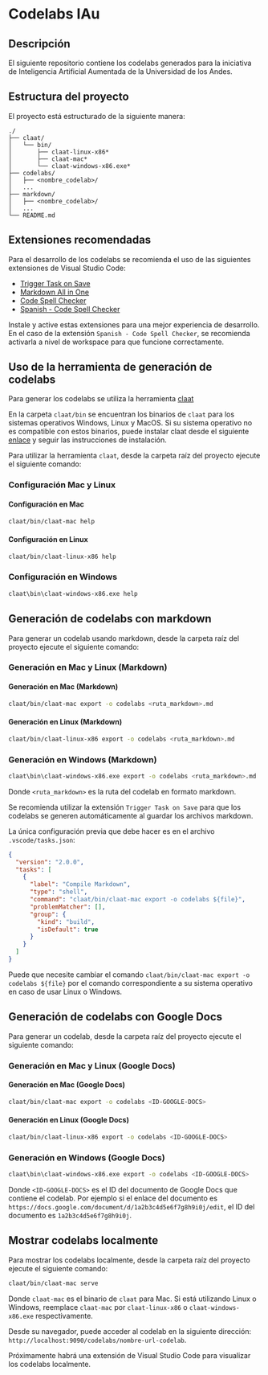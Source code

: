 # Codelabs IAu

## Descripción

El siguiente repositorio contiene los codelabs generados para la iniciativa de Inteligencia Artificial Aumentada de la Universidad de los Andes.

## Estructura del proyecto

El proyecto está estructurado de la siguiente manera:

```tree
./
├── claat/
│   └── bin/
│       ├── claat-linux-x86*
│       ├── claat-mac*
│       └── claat-windows-x86.exe*
├── codelabs/
│   ├── <nombre_codelab>/
│   ...
├── markdown/
│   ├── <nombre_codelab>/
│   ...
└── README.md
```

## Extensiones recomendadas

Para el desarrollo de los codelabs se recomienda el uso de las siguientes extensiones de Visual Studio Code:

- [Trigger Task on Save](https://marketplace.visualstudio.com/items?itemName=Gruntfuggly.triggertaskonsave)
- [Markdown All in One](https://marketplace.visualstudio.com/items?itemName=yzhang.markdown-all-in-one)
- [Code Spell Checker](https://marketplace.visualstudio.com/items?itemName=streetsidesoftware.code-spell-checker)
- [Spanish - Code Spell Checker](https://marketplace.visualstudio.com/items?itemName=streetsidesoftware.code-spell-checker-spanish)

Instale y active estas extensiones para una mejor experiencia de desarrollo. En el caso de la extensión `Spanish - Code Spell Checker`, se recomienda activarla a nivel de workspace para que funcione correctamente.

## Uso de la herramienta de generación de codelabs

Para generar los codelabs se utiliza la herramienta [claat](https://github.com/googlecodelabs/tools/releases/tag/v2.2.6)

En la carpeta `claat/bin` se encuentran los binarios de `claat` para los sistemas operativos Windows, Linux y MacOS. Si su sistema operativo no es compatible con estos binarios, puede instalar claat desde el siguiente [enlace](https://github.com/googlecodelabs/tools/tree/main/claat) y seguir las instrucciones de instalación.

Para utilizar la herramienta `claat`, desde la carpeta raíz del proyecto ejecute el siguiente comando:

### Configuración Mac y Linux

#### Configuración en Mac

```bash
claat/bin/claat-mac help
```

#### Configuración en Linux

```bash
claat/bin/claat-linux-x86 help
```

### Configuración en Windows

```bash
claat\bin\claat-windows-x86.exe help
```

## Generación de codelabs con markdown

Para generar un codelab usando markdown, desde la carpeta raíz del proyecto ejecute el siguiente comando:

### Generación en Mac y Linux (Markdown)

#### Generación en Mac (Markdown)

```bash
claat/bin/claat-mac export -o codelabs <ruta_markdown>.md
```

#### Generación en Linux (Markdown)

```bash
claat/bin/claat-linux-x86 export -o codelabs <ruta_markdown>.md
```

### Generación en Windows (Markdown)

```bash
claat\bin\claat-windows-x86.exe export -o codelabs <ruta_markdown>.md
```

Donde `<ruta_markdown>` es la ruta del codelab en formato markdown.

Se recomienda utilizar la extensión `Trigger Task on Save` para que los codelabs se generen automáticamente al guardar los archivos markdown.

La única configuración previa que debe hacer es en el archivo `.vscode/tasks.json`:

```json
{
  "version": "2.0.0",
  "tasks": [
    {
      "label": "Compile Markdown",
      "type": "shell",
      "command": "claat/bin/claat-mac export -o codelabs ${file}",
      "problemMatcher": [],
      "group": {
        "kind": "build",
        "isDefault": true
      }
    }
  ]
}
```

Puede que necesite cambiar el comando `claat/bin/claat-mac export -o codelabs ${file}` por el comando correspondiente a su sistema operativo en caso de usar Linux o Windows.

## Generación de codelabs con Google Docs

Para generar un codelab, desde la carpeta raíz del proyecto ejecute el siguiente comando:

### Generación en Mac y Linux (Google Docs)

#### Generación en Mac (Google Docs)

```bash
claat/bin/claat-mac export -o codelabs <ID-GOOGLE-DOCS>
```

#### Generación en Linux (Google Docs)

```bash
claat/bin/claat-linux-x86 export -o codelabs <ID-GOOGLE-DOCS>
```

### Generación en Windows (Google Docs)

```bash
claat\bin\claat-windows-x86.exe export -o codelabs <ID-GOOGLE-DOCS>
```

Donde `<ID-GOOGLE-DOCS>` es el ID del documento de Google Docs que contiene el codelab. Por ejemplo si el enlace del documento es `https://docs.google.com/document/d/1a2b3c4d5e6f7g8h9i0j/edit`, el ID del documento es `1a2b3c4d5e6f7g8h9i0j`.

## Mostrar codelabs localmente

Para mostrar los codelabs localmente, desde la carpeta raíz del proyecto ejecute el siguiente comando:

```bash
claat/bin/claat-mac serve
```

Donde `claat-mac` es el binario de `claat` para Mac. Si está utilizando Linux o Windows, reemplace `claat-mac` por `claat-linux-x86` o `claat-windows-x86.exe` respectivamente.

Desde su navegador, puede acceder al codelab en la siguiente dirección: `http://localhost:9090/codelabs/nombre-url-codelab`.

Próximamente habrá una extensión de Visual Studio Code para visualizar los codelabs localmente.
